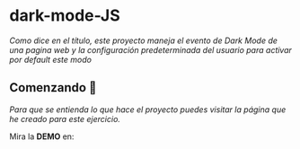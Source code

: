 # dark-mode-JS

_Como dice en el título, este proyecto maneja el evento de Dark Mode de una pagina web y la configuración predeterminada del usuario para activar por default este modo_

## Comenzando 🚀

_Para que se entienda lo que hace el proyecto puedes visitar la página que he creado para este ejercicio._

Mira la **DEMO** en: 
